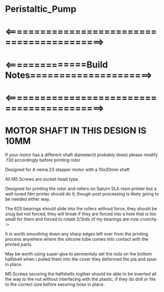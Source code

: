 # Peristaltic_Pump

# <===========================================>
# <==============Build Notes=====================>
# <===========================================>

# **MOTOR SHAFT IN THIS DESIGN IS 10MM**

If your motor has a different shaft diameter(it probably does) please modify .f3d accordingly before printing rotor

Designed for A nema 23 stepper motor with a 10x20mm shaft 

All M5 Screws are socket head type.

Designed for printing the rotor and rollers on Saturn SLA resin printer but a well tuned fdm printer should do it, though post processing is likely going to be needed either way.

The 625 bearings should slide into the rollers without force, they should be snug but not forced, they will break if they are forced into a hole that is too small for them and forced to rotate
2/3rds of my bearings are now crunchy :>

It is worth smoothing down any sharp edges left over from the printing process anywhere where the silicone tube comes into contact with the printed parts. 

May be worth using super glue to permentaly set the nuts on the bottom halfshell when I pulled them into the cover they deformed the pla and spun in place. 

M5 Screws securing the halfshells togther should be able to be inserted all the way to the nut without interfacing with the plastic, if they do drill or file to the correct size before securing hose in place. 


 


